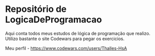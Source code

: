 # Repositório de LogicaDeProgramacao

Aqui conta todos meus estudos de lógica de programação que realizo. 
Utilizo bastante o site Codewars para pegar os exercicios. 

Meu perfil - https://www.codewars.com/users/Thalles-HsA
